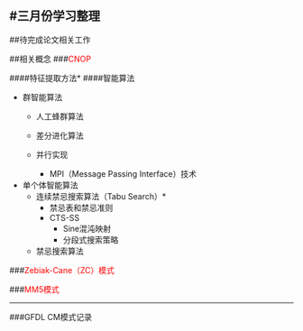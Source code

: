 #三月份学习整理
---
##待完成论文相关工作

##相关概念
###<font color=red>CNOP</font>

####特征提取方法*
####智能算法
* 群智能算法
	* 人工蜂群算法
	* 差分进化算法

	* 并行实现
		* MPI（Message Passing Interface）技术
* 单个体智能算法
   * 连续禁忌搜索算法（Tabu Search）*
   		* 禁忌表和禁忌准则
   		* CTS-SS
   			* Sine混沌映射
   			* 分段式搜索策略	 
	* 禁忌搜索算法

###<font color=red>Zebiak-Cane（ZC）模式</font>

###<font color=red>MM5模式</font>

---
###GFDL CM模式记录

